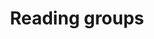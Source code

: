 ---
layout: page
title: Reading groups
nav: true
nav_order: 7
dropdown: true
children:
    - title: RL theory
      permalink: /publications/
    - title: Learning theory
    - title: projects
      permalink: /projects/
---